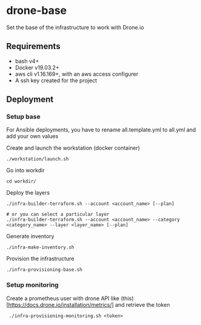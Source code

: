 # drone-base

Set the base of the infrastructure to work with Drone.io

## Requirements

* bash v4+
* Docker v19.03.2+
* aws cli v1.16.169+, with an aws access configurer
* A ssh key created for the project

## Deployment

### Setup base

For Ansible deployments, you have to rename all.template.yml to all.yml and add your own values

Create and launch the workstation (docker container)
```
./workstation/launch.sh
```

Go into workdir
```
cd workdir/
```

Deploy the layers
```
./infra-builder-terraform.sh --account <account_name> [--plan]

# or you can select a particular layer
./infra-builder-terraform.sh --account <account_name> --category <category_name> --layer <layer_name> [--plan]
```

Generate inventory
```
./infra-make-inventory.sh
```
Provision the infrastructure
```
./infra-provisioning-base.sh
```

### Setup monitoring

Create a prometheus user with drone API like (this)[https://docs.drone.io/installation/metrics/] and retrieve the token

```
 ./infra-provisioning-monitoring.sh <token>
```
